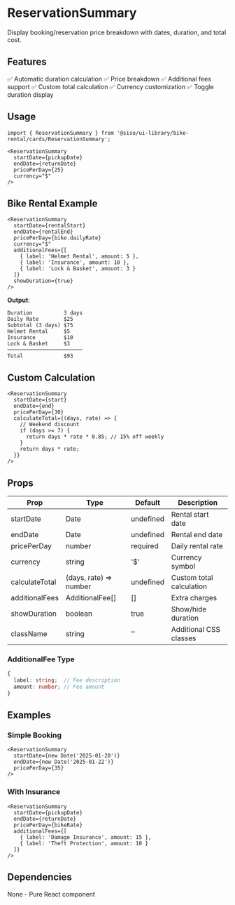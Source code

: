 # ReservationSummary

Display booking/reservation price breakdown with dates, duration, and total cost.

## Features
✅ Automatic duration calculation
✅ Price breakdown
✅ Additional fees support
✅ Custom total calculation
✅ Currency customization
✅ Toggle duration display

## Usage

```tsx
import { ReservationSummary } from '@siso/ui-library/bike-rental/cards/ReservationSummary';

<ReservationSummary
  startDate={pickupDate}
  endDate={returnDate}
  pricePerDay={25}
  currency="$"
/>
```

## Bike Rental Example

```tsx
<ReservationSummary
  startDate={rentalStart}
  endDate={rentalEnd}
  pricePerDay={bike.dailyRate}
  currency="$"
  additionalFees={[
    { label: 'Helmet Rental', amount: 5 },
    { label: 'Insurance', amount: 10 },
    { label: 'Lock & Basket', amount: 3 }
  ]}
  showDuration={true}
/>
```

**Output**:
```
Duration          3 days
Daily Rate        $25
Subtotal (3 days) $75
Helmet Rental     $5
Insurance         $10
Lock & Basket     $3
────────────────────────
Total             $93
```

## Custom Calculation

```tsx
<ReservationSummary
  startDate={start}
  endDate={end}
  pricePerDay={30}
  calculateTotal={(days, rate) => {
    // Weekend discount
    if (days >= 7) {
      return days * rate * 0.85; // 15% off weekly
    }
    return days * rate;
  }}
/>
```

## Props

| Prop | Type | Default | Description |
|------|------|---------|-------------|
| startDate | Date | undefined | Rental start date |
| endDate | Date | undefined | Rental end date |
| pricePerDay | number | required | Daily rental rate |
| currency | string | '$' | Currency symbol |
| calculateTotal | (days, rate) => number | undefined | Custom total calculation |
| additionalFees | AdditionalFee[] | [] | Extra charges |
| showDuration | boolean | true | Show/hide duration |
| className | string | '' | Additional CSS classes |

### AdditionalFee Type
```typescript
{
  label: string;  // Fee description
  amount: number; // Fee amount
}
```

## Examples

### Simple Booking
```tsx
<ReservationSummary
  startDate={new Date('2025-01-20')}
  endDate={new Date('2025-01-22')}
  pricePerDay={35}
/>
```

### With Insurance
```tsx
<ReservationSummary
  startDate={pickupDate}
  endDate={returnDate}
  pricePerDay={bikeRate}
  additionalFees={[
    { label: 'Damage Insurance', amount: 15 },
    { label: 'Theft Protection', amount: 10 }
  ]}
/>
```

## Dependencies
None - Pure React component
